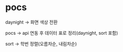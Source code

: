 # pocs

daynight -> 화면 색상 전환

pocs -> api 연동 후 데이터 표로 정리(daynight, sort 포함)

sort -> 학번 정렬(오름차순, 내림차순)
